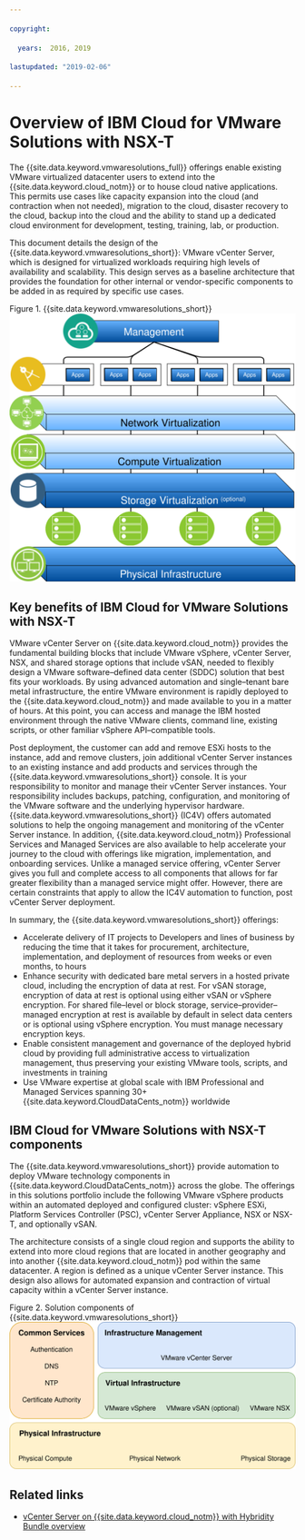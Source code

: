 ```yaml
---

copyright:

  years:  2016, 2019

lastupdated: "2019-02-06"

---
```


# Overview of IBM Cloud for VMware Solutions with NSX-T

The {{site.data.keyword.vmwaresolutions_full}} offerings enable existing VMware
virtualized datacenter users to extend into the {{site.data.keyword.cloud_notm}} or to house
cloud native applications. This permits use cases like capacity
expansion into the cloud (and contraction when not needed), migration to
the cloud, disaster recovery to the cloud, backup into the cloud and the
ability to stand up a dedicated cloud environment for development,
testing, training, lab, or production.

This document details the design of the {{site.data.keyword.vmwaresolutions_short}}:
VMware vCenter Server, which is designed for virtualized workloads requiring high
levels of availability and scalability. This design serves as a baseline
architecture that provides the foundation for other internal or vendor-specific components to be added in as required by specific use cases.

Figure 1. {{site.data.keyword.vmwaresolutions_short}}
![{{site.data.keyword.vmwaresolutions_short}}](VCSv4RAdiagrams-RA-Variationsonatheme.svg)

## Key benefits of IBM Cloud for VMware Solutions with NSX-T

VMware vCenter Server on {{site.data.keyword.cloud_notm}} provides the fundamental
building blocks that include VMware vSphere, vCenter Server, NSX, and
shared storage options that include vSAN, needed to flexibly design a
VMware software–defined data center (SDDC) solution that best fits your workloads. By using advanced automation and single–tenant bare
metal infrastructure, the entire VMware environment is rapidly deployed
to the {{site.data.keyword.cloud_notm}} and made available to you in a matter of hours.
At this point, you can access and manage the IBM hosted
environment through the native VMware clients, command line,
existing scripts, or other familiar vSphere API–compatible tools.

Post deployment, the customer can add and remove ESXi hosts to the
instance, add and remove clusters, join additional vCenter Server
instances to an existing instance and add products and services through the
{{site.data.keyword.vmwaresolutions_short}} console. It is your responsibility to
monitor and manage their vCenter Server instances. Your
responsibility includes backups, patching, configuration, and monitoring
of the VMware software and the underlying hypervisor hardware. {{site.data.keyword.vmwaresolutions_short}} (IC4V) offers automated solutions to help the
ongoing management and monitoring of the vCenter Server instance. In
addition, {{site.data.keyword.cloud_notm}} Professional Services and Managed Services are also
available to help accelerate your journey to the cloud with
offerings like migration, implementation, and onboarding services. Unlike
a managed service offering, vCenter Server gives you full and
complete access to all components that allows for far greater
flexibility than a managed service might offer. However, there are
certain constraints that apply to allow the IC4V automation to
function, post vCenter Server deployment.

In summary, the {{site.data.keyword.vmwaresolutions_short}} offerings:
- Accelerate delivery of IT projects to Developers and lines of business
by reducing the time that it takes for procurement, architecture,
implementation, and deployment of resources from weeks or even months,
to hours
- Enhance security with dedicated bare metal servers in a hosted private
cloud, including the encryption of data at rest. For vSAN
storage, encryption of data at rest is optional using either vSAN or
vSphere encryption. For shared file–level or block storage,
service–provider–managed encryption at rest is available by default in
select data centers or is optional using vSphere encryption. You must manage necessary encryption keys.
- Enable consistent management and governance of the deployed hybrid
cloud by providing full administrative access to virtualization
management, thus preserving your existing VMware tools, scripts, and
investments in training
- Use VMware expertise at global scale with IBM Professional and
Managed Services spanning 30+ {{site.data.keyword.CloudDataCents_notm}} worldwide

## IBM Cloud for VMware Solutions with NSX-T components

The {{site.data.keyword.vmwaresolutions_short}} provide automation to deploy VMware
technology components in {{site.data.keyword.CloudDataCents_notm}} across the globe. The
offerings in this solutions portfolio include the following VMware
vSphere products within an automated deployed and configured cluster:
vSphere ESXi, Platform Services Controller (PSC), vCenter Server
Appliance, NSX or NSX-T, and optionally vSAN.

The architecture consists of a single cloud region and supports the
ability to extend into more cloud regions that are located in
another geography and into another {{site.data.keyword.cloud_notm}} pod within the same
datacenter. A region is defined as a unique vCenter Server
instance. This design also allows for automated expansion and
contraction of virtual capacity within a vCenter Server instance.

Figure 2. Solution components of {{site.data.keyword.vmwaresolutions_short}}
![Solution Components of {{site.data.keyword.vmwaresolutions_short}}](VCSv4RAdiagrams-RA-FULL.svg)

## Related links

* [vCenter Server on {{site.data.keyword.cloud_notm}} with Hybridity Bundle overview](/docs/services/vmwaresolutions/archiref/vcs/vcs-hybridity-intro.html)
